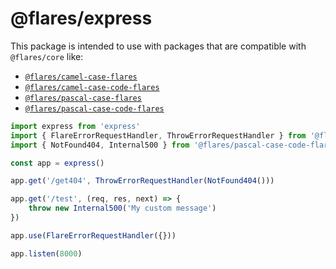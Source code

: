 # @flares/express

This package is intended to use with packages that are compatible with `@flares/core` like:

* [```@flares/camel-case-flares```](https://www.npmjs.com/package/@flares/camel-case-flares)
* [```@flares/camel-case-code-flares```](https://www.npmjs.com/package/@flares/camel-case-code-flares)
* [```@flares/pascal-case-flares```](https://www.npmjs.com/package/@flares/pascal-case-flares)
* [```@flares/pascal-case-code-flares```](https://www.npmjs.com/package/@flares/pascal-case-code-flares)

```ts
import express from 'express'
import { FlareErrorRequestHandler, ThrowErrorRequestHandler } from '@flare/express'
import { NotFound404, Internal500 } from '@flares/pascal-case-code-flares'

const app = express()

app.get('/get404', ThrowErrorRequestHandler(NotFound404()))

app.get('/test', (req, res, next) => {
    throw new Internal500('My custom message')
})

app.use(FlareErrorRequestHandler({}))

app.listen(8000)

```